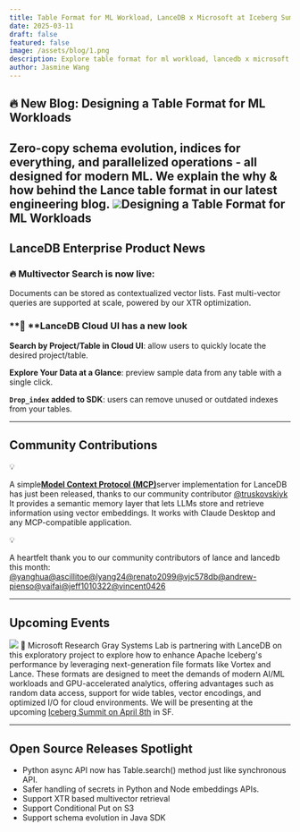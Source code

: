 ```yaml
---
title: Table Format for ML Workload, LanceDB x Microsoft at Iceberg Summit
date: 2025-03-11
draft: false
featured: false
image: /assets/blog/1.png
description: Explore table format for ml workload, lancedb x microsoft at iceberg summit with practical insights and expert guidance from the LanceDB team.
author: Jasmine Wang
---
```

## 🔥 New Blog: Designing a Table Format for ML Workloads

Zero-copy schema evolution, indices for everything, and parallelized operations - all designed for modern ML. We explain the why & how behind the Lance table format in our latest engineering blog. 
[![](https://lh7-rt.googleusercontent.com/docsz/AD_4nXdx3fW8KgRgPtcC1J_iQyDjZ5-MaZmQ5WAYHsKcyXNbua7GB8T9Zg4GBxtLdBTqDp3gJlnCKDbibwhP5AVGLyeAn_mZwZTNu3kDRVz8nvXeX2UosVrBvhsSvyOHJnFniTye7JuwYw?key=tkZp4h4vA_vLk6VcW4_MtpiJ)](__GHOST_URL__/designing-a-table-format-for-ml-workloads/)Designing a Table Format for ML Workloads
---

## LanceDB Enterprise Product News

### 🔥 Multivector Search is now live:

Documents can be stored as contextualized vector lists. Fast multi-vector queries are supported at scale, powered by our XTR optimization.

### **🌱 **LanceDB Cloud UI has a new look

**Search by Project/Table in Cloud UI**: allow users to quickly locate the desired project/table.

**Explore Your Data at a Glance**: preview sample data from any table with a single click.

**`Drop_index` added to SDK**: users can remove unused or outdated indexes from your tables.

---

## Community Contributions

💡

A simple[**Model Context Protocol (MCP)**](https://github.com/kyryl-opens-ml/mcp-server-lancedb)server implementation for LanceDB has just been released, thanks to our community contributor [@truskovskiyk](https://github.com/truskovskiyk) It provides a semantic memory layer that lets LLMs store and retrieve information using vector embeddings. It works with Claude Desktop and any MCP-compatible application. 

💡

A heartfelt thank you to our community contributors of lance and lancedb this month: [@yanghua](https://github.com/yanghua)[@ascillitoe](https://github.com/ascillitoe)[@lyang24](https://github.com/lyang24)[@renato2099](https://github.com/renato2099)[@vjc578db](https://github.com/vjc578db)[@andrew-pienso](https://github.com/andrew-pienso)[@vaifai](https://github.com/vaifai)[@jeff1010322](https://github.com/jeff1010322)[@vincent0426](https://github.com/vincent0426)

---

## Upcoming Events
![](__GHOST_URL__/content/images/2025/03/Screenshot-2025-03-03-at-12.28.10-AM.png)
🥳 Microsoft Research Gray Systems Lab is partnering with LanceDB on this exploratory project to explore how to enhance Apache Iceberg's performance by leveraging next-generation file formats like Vortex and Lance. These formats are designed to meet the demands of modern AI/ML workloads and GPU-accelerated analytics, offering advantages such as random data access, support for wide tables, vector encodings, and optimized I/O for cloud environments. We will be presenting at the upcoming [Iceberg Summit on April 8th](https://www.icebergsummit2025.com/) in SF. 

---

## Open Source Releases Spotlight 

- Python async API now has Table.search() method just like synchronous API.
- Safer handling of secrets in Python and Node embeddings APIs.
- Support XTR based multivector retrieval
- Support Conditional Put on S3
- Support schema evolution in Java SDK
